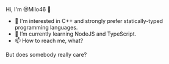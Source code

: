 Hi, I'm @Milo46 👋
- 👀 I'm interested in C++ and strongly prefer statically-typed programming languages.
- 🌱 I’m currently learning NodeJS and TypeScript.
- 📫 How to reach me, what?

But does somebody really care?

<!---
Milo46/Milo46 is a ✨ special ✨ repository because its `README.md` (this file) appears on your GitHub profile.
You can click the Preview link to take a look at your changes.
--->
